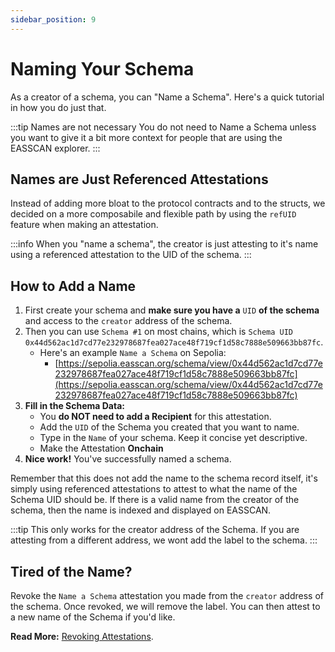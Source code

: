 ```yaml
---
sidebar_position: 9
---
```


# Naming Your Schema
As a creator of a schema, you can "Name a Schema". Here's a quick tutorial in how you do just that.

:::tip Names are not necessary
You do not need to Name a Schema unless you want to give it a bit more context for people that are using the EASSCAN explorer.
:::

## Names are Just Referenced Attestations
Instead of adding more bloat to the protocol contracts and to the structs, we decided on a more composabile and flexible path by using the `refUID` feature when making an attestation. 

:::info
When you "name a schema", the creator is just attesting to it's name using a referenced attestation to the UID of the schema.
:::

## How to Add a Name
1. First create your schema and **make sure you have a** `UID` **of the schema** and access to the `creator` address of the schema.
2. Then you can use `Schema #1` on most chains, which is `Schema UID` `0x44d562ac1d7cd77e232978687fea027ace48f719cf1d58c7888e509663bb87fc`. 
    - Here's an example `Name a Schema` on Sepolia: 
        - [https://sepolia.easscan.org/schema/view/0x44d562ac1d7cd77e232978687fea027ace48f719cf1d58c7888e509663bb87fc](https://sepolia.easscan.org/schema/view/0x44d562ac1d7cd77e232978687fea027ace48f719cf1d58c7888e509663bb87fc)
3. **Fill in the Schema Data:**
    - You **do NOT need to add a Recipient** for this attestation.
    - Add the `UID` of the Schema you created that you want to name.
    - Type in the `Name` of your schema. Keep it concise yet descriptive.
    - Make the Attestation **Onchain**
4. **Nice work!** You've successfully named a schema.

Remember that this does not add the name to the schema record itself, it's simply using referenced attestations to attest to what the name of the Schema UID should be. If there is a valid name from the creator of the schema, then the name is indexed and displayed on EASSCAN.

:::tip
This only works for the creator address of the Schema. If you are attesting from a different address, we wont add the label to the schema.
:::

## Tired of the Name?
Revoke the `Name a Schema` attestation you made from the `creator` address of the schema. Once revoked, we will remove the label. You can then attest to a new name of the Schema if you'd like.

**Read More:** [Revoking Attestations](/docs/core--concepts/revocation.md).
